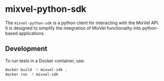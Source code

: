 # mixvel-python-sdk

The `mixvel-python-sdk` is a python client for interacting with the MixVel API.
It is designed to simplify the integration of MixVel functionality into
python-based applications.

## Development

To run tests in a Docker container, use:

```sh
docker build -t mixvel-sdk .
docker run -t mixvel-sdk
```
